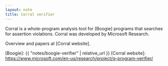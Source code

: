 ```yaml
---
layout: note
title: Corral verifier
---
```


Corral is a whole-program analysis tool for [Boogie] programs
that searches for assertion violations.
Corral was developed by Microsoft Research.

Overview and papers at [Corral website].

[Boogie]: {{ "notes/boogie-verifier" | relative_url }}
[Corral website]: https://www.microsoft.com/en-us/research/project/q-program-verifier/
